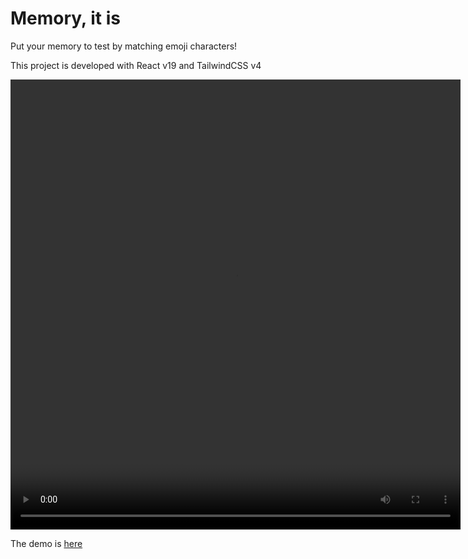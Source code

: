 # Memory, it is 

Put your memory to test by matching emoji characters! 

This project is developed with React v19 and TailwindCSS v4

<video src="https://github.com/thisisyazhini/memory-game/raw/refs/heads/main/src/assets/demo.mov" width="720" height="720" controls></video>

The demo is [here](https://memory-it-is.netlify.app/)
